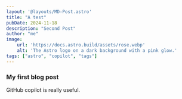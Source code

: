 ```yaml
---
layout: '@layouts/MD-Post.astro'
title: "A test"
pubDate: 2024-11-18
description: "Second Post"
author: "me"
image:
    url: 'https://docs.astro.build/assets/rose.webp'
    alt: 'The Astro logo on a dark background with a pink glow.'
tags: ["astro", "copilot", "tags"]
---
```


### My first blog post

GitHub copilot is really useful.

